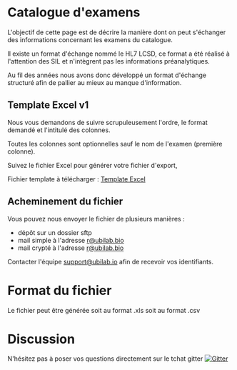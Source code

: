 # Catalogue d'examens

L'objectif de cette page est de décrire la manière dont on peut s'échanger des informations concernant les examens du catalogue.

Il existe un format d'échange nommé le HL7 LCSD, ce format a été réalisé à l'attention des SIL et n'intègrent pas les informations préanalytiques. 

Au fil des années nous avons donc développé un format d'échange structuré afin de pallier au mieux au manque d'information.

## Template Excel v1

Nous vous demandons de suivre scrupuleusement l'ordre, le format demandé et l'intitulé des colonnes.

Toutes les colonnes sont optionnelles sauf le nom de l'examen (première colonne). 

Suivez le fichier Excel pour générer votre fichier d'export, 

Fichier template à télécharger : [Template Excel](https://github.com/ubilab-engineering/openlab.ubilab.io/blob/master/doc/ubilab_import_examen_complet_v1.xls)

##  Acheminement du fichier
Vous pouvez nous envoyer le fichier de plusieurs manières : 

* dépôt sur un dossier sftp
* mail simple à l'adresse r@ubilab.bio
* mail crypté à l'adresse r@ubilab.bio

Contacter l'équipe support@ubilab.io afin de recevoir vos identifiants.

# Format du fichier
Le fichier peut être générée soit au format .xls soit au format .csv

# Discussion
N'hésitez pas à poser vos questions directement sur le tchat gitter [![Gitter](https://badges.gitter.im/ubilab-engineering/openlab.ubilab.io.svg)](https://gitter.im/ubilab-engineering/openlab.ubilab.io?utm_source=badge&utm_medium=badge&utm_campaign=pr-badge&utm_content=badge)
